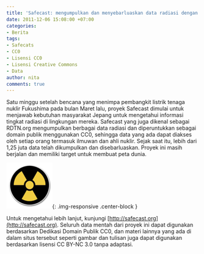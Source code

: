 ```yaml
---
title: 'Safecast: mengumpulkan dan menyebarluaskan data radiasi dengan CC0'
date: 2011-12-06 15:08:00 +07:00
categories:
- Berita
tags:
- Safecats
- CC0
- Lisensi CC0
- Lisensi Creative Commons
- Data
author: nita
comments: true
---
```


Satu minggu setelah bencana yang menimpa pembangkit listrik tenaga nuklir Fukushima pada bulan Maret lalu, proyek Safecast dimulai untuk menjawab kebutuhan masyarakat Jepang untuk mengetahui informasi tingkat radiasi di lingkungan mereka. Safecast yang juga dikenal sebagai RDTN.org mengumpulkan berbagai data radiasi dan diperuntukkan sebagai domain publik menggunakan CC0, sehingga data yang ada dapat diakses oleh setiap orang termasuk ilmuwan dan ahli nuklir. Sejak saat itu, lebih dari 1,25 juta data telah dikumpulkan dan disebarluaskan. Proyek ini masih berjalan dan memiliki target untuk membuat peta dunia.

![120px-Nuclear_symbol.png](/uploads/120px-Nuclear_symbol.png){: .img-responsive .center-block }

Untuk mengetahui lebih lanjut, kunjungi [http://safecast.org](http://safecast.org). Seluruh data mentah dari proyek ini dapat digunakan berdasarkan Dedikasi Domain Publik CC0, dan materi lainnya yang ada di dalam situs tersebut seperti gambar dan tulisan juga dapat digunakan berdasarkan lisensi CC BY-NC 3.0 tanpa adaptasi.
